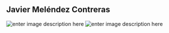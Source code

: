 ﻿## Javier Meléndez Contreras

![enter image description here](https://i.ibb.co/xjWK6SM/Sprint4-parte-2.png)
![enter image description here](https://i.ibb.co/7pNZTS0/Sprint4-ficha-2.jpg)
